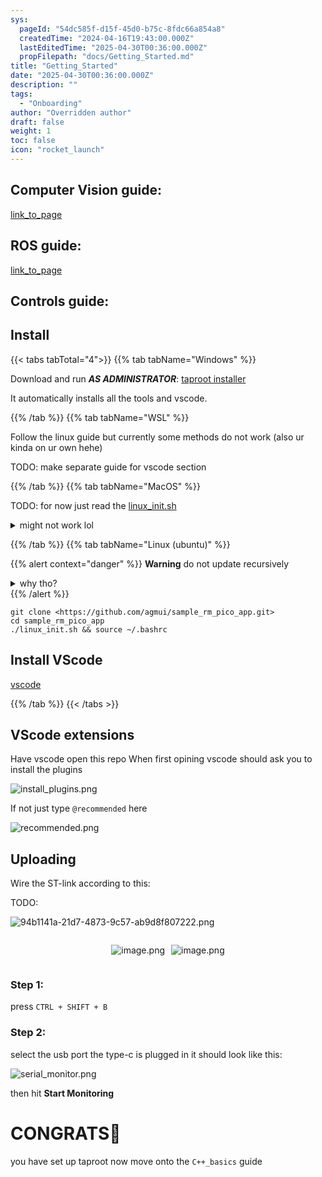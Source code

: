 ```yaml
---
sys:
  pageId: "54dc585f-d15f-45d0-b75c-8fdc66a854a8"
  createdTime: "2024-04-16T19:43:00.000Z"
  lastEditedTime: "2025-04-30T00:36:00.000Z"
  propFilepath: "docs/Getting_Started.md"
title: "Getting_Started"
date: "2025-04-30T00:36:00.000Z"
description: ""
tags:
  - "Onboarding"
author: "Overridden author"
draft: false
weight: 1
toc: false
icon: "rocket_launch"
---
```


## Computer Vision guide:

[link_to_page](86d45bc0-388b-4d26-8848-44f255f73d0e)

## ROS guide:

[link_to_page](3c76c1de-ec8f-46d6-8b0a-294005edc2d5)

## Controls guide:

## Install

{{< tabs tabTotal="4">}}
{{% tab tabName="Windows" %}}

Download and run _**AS ADMINISTRATOR**_: [taproot installer](https://github.com/Thornbots/TeachingFreshies/releases/tag/1.0)

It automatically installs all the tools and vscode.

{{% /tab %}}
{{% tab tabName="WSL" %}}

Follow the linux guide but currently some methods do not work (also ur kinda on ur own hehe)

TODO: make separate guide for vscode section

{{% /tab %}}
{{% tab tabName="MacOS" %}}

TODO: for now just read the [linux_init.sh](https://github.com/agmui/sample_rm_pico_app/blob/main/linux_init.sh)

<details>
<summary>might not work lol</summary>

`brew install libusb pkg-config`

Next install: [vscode](https://code.visualstudio.com/Download)

</details>

{{% /tab %}}
{{% tab tabName="Linux (ubuntu)" %}}

{{% alert context="danger" %}}
**Warning** do not update recursively
<details>
<summary>why tho?</summary>
There are some submodules that may go on for a while (like tinyusb) and I highly
recommend you don't need to get them.
If you want to see what submodules I update just look in `linux_init.sh`
</details>
{{% /alert %}}

```shell
git clone <https://github.com/agmui/sample_rm_pico_app.git>
cd sample_rm_pico_app
./linux_init.sh && source ~/.bashrc
```

## Install VScode

[vscode](https://code.visualstudio.com/Download)

{{% /tab %}}
{{< /tabs >}}

## VScode extensions

Have vscode open this repo
When first opining vscode should ask you to install the plugins

![install_plugins.png](https://prod-files-secure.s3.us-west-2.amazonaws.com/d518164a-d88e-44d1-a4ee-3adb3bd8bce0/89bd30f0-1825-4e77-867b-0a41ce370880/install_plugins.png?X-Amz-Algorithm=AWS4-HMAC-SHA256&X-Amz-Content-Sha256=UNSIGNED-PAYLOAD&X-Amz-Credential=ASIAZI2LB4662ZILWOAZ%2F20250813%2Fus-west-2%2Fs3%2Faws4_request&X-Amz-Date=20250813T051125Z&X-Amz-Expires=3600&X-Amz-Security-Token=IQoJb3JpZ2luX2VjEN3%2F%2F%2F%2F%2F%2F%2F%2F%2F%2FwEaCXVzLXdlc3QtMiJGMEQCIC42iaFNRG5UGipVSoT%2Bj1sHSCDBUJgAq0cSdcrezerPAiBAxMtST1w%2FXUsdZS1tL8QMoO3nWUU%2Bu7ODoh7Qh6EvgSr%2FAwgmEAAaDDYzNzQyMzE4MzgwNSIMmeC%2F7YlbJHw76fjyKtwDf85m70dKUpmQnd%2B5IyFreFaIEVrAvdi06WJJfJKh7EF7MVUalw0ZFQOCFkkc07tPlwTWwbIBCk8sRS2u6tHzr%2BkA1d8Dv7y1rJfkB5TEMcjvD6W9SOY%2Fbxj455euk6lqOHlPvhSVI8simTjqbDkjwbF7O7vE4q%2F6bZonl4sxk%2BkRBPSNFQ9NwkdSmQmMlFtY7Li1hX5JRf50bW7OlDDHt1KlR3L%2FDuEN9HuwBdsKcJJSvSxcVy36VpFwCONweEuiFkdaakWcQwNzdoFtOrzl5p9yIARWuwMRnvQY%2BKYpkuI8wJBCKdIjoQQM7ML%2BL%2Bjopf4Pv58g9r2Hre5f4XHdJe61aDLqaCC7bc3qfjZb2I3L6gwaLZXnq7L%2FdGfEY67iz2fUWKYtxCIc2SCPdB%2Bg0JRv22l995swNm%2FThLqnsCgfhU6sPybcCgNjqd27Vi7aH6iYh3Y0W3Evr5PcXVJSN8pSrjdGSY7XpELMsLF6PCWoOH2oNA5%2F5fWBEOZAabZ5pGkdlIg468CfzNfkWepZlFGfv6LAEWOi8NKdcaxve7qv9Ye2J54cgpnggFBl1v3zsqFYIlymN94N0CCBQlCS5QXzoxqIvQBAAhmA33t6Eew2LuyA%2B4h2hUKSTZIwoavwxAY6pgE3UsJAGqZFqXspt7uJrOqjlE9kdJuIyhtCTC9z9WHIqwDHPSswmCL3WVL6hqApowMrm75vJk6uys%2B5odCUv5eXbUGZZeA6TgyQslJ9Orcv%2BQYUfmVEN4SXfjcrzTc25aS%2F6oRMylY0OatrqvonNNUYo9QlxQDLanrL74Cak8xDIFTvXj3neK9lg%2Bs3QSS6qPgxQVWlAPZDpT%2BDcVc4R5fIzymDKPWz&X-Amz-Signature=a9bd803df805f804e4b7b2e786dc192d5646196e0010e3c50eaff85a5f744b49&X-Amz-SignedHeaders=host&x-amz-checksum-mode=ENABLED&x-id=GetObject)

If not just type `@recommended` here  

![recommended.png](https://prod-files-secure.s3.us-west-2.amazonaws.com/d518164a-d88e-44d1-a4ee-3adb3bd8bce0/61e661e9-5d85-4dfc-be0d-8d2097a5e793/recommended.png?X-Amz-Algorithm=AWS4-HMAC-SHA256&X-Amz-Content-Sha256=UNSIGNED-PAYLOAD&X-Amz-Credential=ASIAZI2LB4662ZILWOAZ%2F20250813%2Fus-west-2%2Fs3%2Faws4_request&X-Amz-Date=20250813T051125Z&X-Amz-Expires=3600&X-Amz-Security-Token=IQoJb3JpZ2luX2VjEN3%2F%2F%2F%2F%2F%2F%2F%2F%2F%2FwEaCXVzLXdlc3QtMiJGMEQCIC42iaFNRG5UGipVSoT%2Bj1sHSCDBUJgAq0cSdcrezerPAiBAxMtST1w%2FXUsdZS1tL8QMoO3nWUU%2Bu7ODoh7Qh6EvgSr%2FAwgmEAAaDDYzNzQyMzE4MzgwNSIMmeC%2F7YlbJHw76fjyKtwDf85m70dKUpmQnd%2B5IyFreFaIEVrAvdi06WJJfJKh7EF7MVUalw0ZFQOCFkkc07tPlwTWwbIBCk8sRS2u6tHzr%2BkA1d8Dv7y1rJfkB5TEMcjvD6W9SOY%2Fbxj455euk6lqOHlPvhSVI8simTjqbDkjwbF7O7vE4q%2F6bZonl4sxk%2BkRBPSNFQ9NwkdSmQmMlFtY7Li1hX5JRf50bW7OlDDHt1KlR3L%2FDuEN9HuwBdsKcJJSvSxcVy36VpFwCONweEuiFkdaakWcQwNzdoFtOrzl5p9yIARWuwMRnvQY%2BKYpkuI8wJBCKdIjoQQM7ML%2BL%2Bjopf4Pv58g9r2Hre5f4XHdJe61aDLqaCC7bc3qfjZb2I3L6gwaLZXnq7L%2FdGfEY67iz2fUWKYtxCIc2SCPdB%2Bg0JRv22l995swNm%2FThLqnsCgfhU6sPybcCgNjqd27Vi7aH6iYh3Y0W3Evr5PcXVJSN8pSrjdGSY7XpELMsLF6PCWoOH2oNA5%2F5fWBEOZAabZ5pGkdlIg468CfzNfkWepZlFGfv6LAEWOi8NKdcaxve7qv9Ye2J54cgpnggFBl1v3zsqFYIlymN94N0CCBQlCS5QXzoxqIvQBAAhmA33t6Eew2LuyA%2B4h2hUKSTZIwoavwxAY6pgE3UsJAGqZFqXspt7uJrOqjlE9kdJuIyhtCTC9z9WHIqwDHPSswmCL3WVL6hqApowMrm75vJk6uys%2B5odCUv5eXbUGZZeA6TgyQslJ9Orcv%2BQYUfmVEN4SXfjcrzTc25aS%2F6oRMylY0OatrqvonNNUYo9QlxQDLanrL74Cak8xDIFTvXj3neK9lg%2Bs3QSS6qPgxQVWlAPZDpT%2BDcVc4R5fIzymDKPWz&X-Amz-Signature=bddc248c65d543fb2e115eb5018d168e7976873c6306ff2d64006cda60f22238&X-Amz-SignedHeaders=host&x-amz-checksum-mode=ENABLED&x-id=GetObject)

## Uploading

Wire the ST-link according to this:

TODO:

![94b1141a-21d7-4873-9c57-ab9d8f807222.png](https://prod-files-secure.s3.us-west-2.amazonaws.com/d518164a-d88e-44d1-a4ee-3adb3bd8bce0/e5fad17d-ab82-4300-9f4c-505ab4b1202c/94b1141a-21d7-4873-9c57-ab9d8f807222.png?X-Amz-Algorithm=AWS4-HMAC-SHA256&X-Amz-Content-Sha256=UNSIGNED-PAYLOAD&X-Amz-Credential=ASIAZI2LB4662ZILWOAZ%2F20250813%2Fus-west-2%2Fs3%2Faws4_request&X-Amz-Date=20250813T051125Z&X-Amz-Expires=3600&X-Amz-Security-Token=IQoJb3JpZ2luX2VjEN3%2F%2F%2F%2F%2F%2F%2F%2F%2F%2FwEaCXVzLXdlc3QtMiJGMEQCIC42iaFNRG5UGipVSoT%2Bj1sHSCDBUJgAq0cSdcrezerPAiBAxMtST1w%2FXUsdZS1tL8QMoO3nWUU%2Bu7ODoh7Qh6EvgSr%2FAwgmEAAaDDYzNzQyMzE4MzgwNSIMmeC%2F7YlbJHw76fjyKtwDf85m70dKUpmQnd%2B5IyFreFaIEVrAvdi06WJJfJKh7EF7MVUalw0ZFQOCFkkc07tPlwTWwbIBCk8sRS2u6tHzr%2BkA1d8Dv7y1rJfkB5TEMcjvD6W9SOY%2Fbxj455euk6lqOHlPvhSVI8simTjqbDkjwbF7O7vE4q%2F6bZonl4sxk%2BkRBPSNFQ9NwkdSmQmMlFtY7Li1hX5JRf50bW7OlDDHt1KlR3L%2FDuEN9HuwBdsKcJJSvSxcVy36VpFwCONweEuiFkdaakWcQwNzdoFtOrzl5p9yIARWuwMRnvQY%2BKYpkuI8wJBCKdIjoQQM7ML%2BL%2Bjopf4Pv58g9r2Hre5f4XHdJe61aDLqaCC7bc3qfjZb2I3L6gwaLZXnq7L%2FdGfEY67iz2fUWKYtxCIc2SCPdB%2Bg0JRv22l995swNm%2FThLqnsCgfhU6sPybcCgNjqd27Vi7aH6iYh3Y0W3Evr5PcXVJSN8pSrjdGSY7XpELMsLF6PCWoOH2oNA5%2F5fWBEOZAabZ5pGkdlIg468CfzNfkWepZlFGfv6LAEWOi8NKdcaxve7qv9Ye2J54cgpnggFBl1v3zsqFYIlymN94N0CCBQlCS5QXzoxqIvQBAAhmA33t6Eew2LuyA%2B4h2hUKSTZIwoavwxAY6pgE3UsJAGqZFqXspt7uJrOqjlE9kdJuIyhtCTC9z9WHIqwDHPSswmCL3WVL6hqApowMrm75vJk6uys%2B5odCUv5eXbUGZZeA6TgyQslJ9Orcv%2BQYUfmVEN4SXfjcrzTc25aS%2F6oRMylY0OatrqvonNNUYo9QlxQDLanrL74Cak8xDIFTvXj3neK9lg%2Bs3QSS6qPgxQVWlAPZDpT%2BDcVc4R5fIzymDKPWz&X-Amz-Signature=7cd2133066bc6f85aade236abf2aa64c717d751d63c776be246a04ce4048b018&X-Amz-SignedHeaders=host&x-amz-checksum-mode=ENABLED&x-id=GetObject)

<div style="display: flex;flex-direction: row; column-gap:10px; max-width: 630px;justify-content: center;">
<div>

![image.png](https://prod-files-secure.s3.us-west-2.amazonaws.com/d518164a-d88e-44d1-a4ee-3adb3bd8bce0/210ecb78-1116-4d7b-b9b7-2292f66fa2c2/image.png?X-Amz-Algorithm=AWS4-HMAC-SHA256&X-Amz-Content-Sha256=UNSIGNED-PAYLOAD&X-Amz-Credential=ASIAZI2LB4666VF6TTVV%2F20250813%2Fus-west-2%2Fs3%2Faws4_request&X-Amz-Date=20250813T051130Z&X-Amz-Expires=3600&X-Amz-Security-Token=IQoJb3JpZ2luX2VjEN3%2F%2F%2F%2F%2F%2F%2F%2F%2F%2FwEaCXVzLXdlc3QtMiJIMEYCIQDjC3vdDPFHlVNPNEvCUDjQsma%2FEVAXeAAmzndeGr9dWQIhAI9SOrkCr0sCRJaRMxjYp1MhScYgzPNmZUnYx%2BlTvbUeKv8DCCYQABoMNjM3NDIzMTgzODA1Igwkyy0soFYc8kn7%2BWAq3AMQsYjmKqPc4eEXKIFh%2F%2F0bEuMa9KZEFttxevkCckLepA1K5BUTXS3yMF9wSNN3Y%2F1mbguyzdo4iu%2Fwoo425bc2uvKve8AkJPsKnR1jH6idla7Y%2F3wR5Ze3OQBplww7POlazcSRQWgVPClHuBGHfJz184hQPjQkyg1K%2FRzFs7lqMaBfy1MyCCptfJQ8Uw0577xeoYtBcRUjFaF%2FfsqIkM0UZR1xfBVxA%2BY3n%2FUKgYg7VfWa7v5MX%2FMKeRmWKzf1xS9b6FwrQ7DtD3Q5lzBwYhH3TCn1eKZCVJ7WoH87aQBZ7cv4OPnKmeMG%2BO%2BRHWFebU8ywTS%2FK0D3F%2BsmpOF8%2BR%2BmGMDy6gWQK2sNTH%2BbBJgY1ztat5BLA17W1W7lUUoL91CD2k7itTaV573ker%2BiUlv5%2B7S69fL4QCPOFDNEWcT9G3LXLEi4xAbvZpR2WB4xewx%2Bo%2FllfplKYF7hxyrbTj9VWVgLfdCQZsK4VoVf6ERvzW7rY%2BtsYFiJVXMcwrzuDUBqxdnnpLNDE6gbgKjABWwwdnZO%2FXT5Q0D%2FV9dGZ5EzKh8t2N4dWh0m%2BHve5i2ncxHAUJDqizGGTbjexzmUQTgalT1Q%2FNsyCsZ2gxKspFAdxZ3JWEa6L2EpVwmqczC%2Fq%2FDEBjqkAX7HInCeOtPEcxIl1J9isYJM5mRxLcAHyiY8f480BUcBdmHDR4kA8IS9V09R8Zb9WYzOgPXRp5SMMT5eHR2dNKTg7XFeuC%2FQuoRUeCGhXRfrOjfkPIIoLf4j%2BdzS8%2BrYtl0SZdkIFFQZIKIuJ20o16KjIDnMb7n%2BbOz%2B4Lj5dQW9PiOgE8yxg%2FetA7JEfJ33zoeoQlVMEKvwwBMrpEk2P6nRv0ds&X-Amz-Signature=38d13559bdcd08e6dcd7ce2aace4e8648967641877255a898183bc067267ee75&X-Amz-SignedHeaders=host&x-amz-checksum-mode=ENABLED&x-id=GetObject)

</div>
<div>

![image.png](https://prod-files-secure.s3.us-west-2.amazonaws.com/d518164a-d88e-44d1-a4ee-3adb3bd8bce0/33a0fd0f-8ca6-4a86-8e09-26e95ded1fff/image.png?X-Amz-Algorithm=AWS4-HMAC-SHA256&X-Amz-Content-Sha256=UNSIGNED-PAYLOAD&X-Amz-Credential=ASIAZI2LB4667VIX6J26%2F20250813%2Fus-west-2%2Fs3%2Faws4_request&X-Amz-Date=20250813T051130Z&X-Amz-Expires=3600&X-Amz-Security-Token=IQoJb3JpZ2luX2VjEN3%2F%2F%2F%2F%2F%2F%2F%2F%2F%2FwEaCXVzLXdlc3QtMiJHMEUCIAKjBERpHi7gx2F4yArXpc8CftVzcDbtgkI7dY06q9uZAiEAnrXJI%2Bp%2FesJXkrblvbz33XC5iaqU5otVQRLtn9h27bUq%2FwMIJhAAGgw2Mzc0MjMxODM4MDUiDBRSfMyC5wywwuYT1CrcAyEPVZgbU8it%2BVDikHNbxKonUCj8K3r28ktTWNoPeC0cx2apN0g6srQzZEfqrsmsvAO%2FS4rW5%2FaumhxhKgWE3qCO9Xd8iUYTTjAZgVvwahLX0QbTIpmHds%2BPyNnE6fSU%2BKZ20SoqXzopVLcBiu9DLtJxftzDukjeACeIk708fZMyQXrsaa31yu%2BSNiBDv%2BhQ3gNdO13KnBFwhX%2BqUTlCXVVFT7pco3Iph4YfOUerHhGHYKhTemT63y6rV92x4lytj%2Fgqr%2BNO%2BPFa1nbiMxNfY4exxoQYhqP2Sktohzyj7i45ve8EU%2Fs9g%2FfCkJnn6IHD9YAMv7Qx%2FiMJBFgmMkOvUaRaRs7h3R8TgSNwdSvv5d7kf0iWIUUg7HgzFYo0lEGJhYhvcTMW4FvYXsxzOekfuglD3hrUMe%2By8lBi5f%2BUXgAZyvbCMjAPTlQ22EFCD3qlRgHpggDr9uC0Rwrw0Dl1PEq41f2yodaWNmvsPnvZoKQh4Uk22HvW9e%2FCNRm%2BVUDxyUi1CCsD%2BRaefZHBHm%2BuiWFb3J2mGcaY59ZOsLfdqH9E2eiKr4PwHPXy9FVzkrWqErg%2FJ8IKYwjH%2F1pxUqqgL9MFONq%2FTQ3WoKuwcNKiNXoK%2F27NKaCFzlEJxNKxMLGr8MQGOqUBj57JxRYiQH80dwoxqnnN%2BXzi7vUWXyje36Q931XfwjzwzOAkJJ5pvYBgx9AhJlYpJOzd6i2bdJiebOWB7eomUZTcwRYdTtIqukuqrVGzw%2FHESKvH%2FXr7px24%2B3ukqgoOhaRk4M%2BsvncOg2p7xbaSJGtD%2BM%2BuK42mm2701pr0s3Cmzd5uPlWFjASvOxHgebXmXU9exf1%2FwG0HcgR3NnL%2FdQaJ6n7E&X-Amz-Signature=fc8f2734cef103d83a42523614fc7e86304ece637d536293541d24a349f76263&X-Amz-SignedHeaders=host&x-amz-checksum-mode=ENABLED&x-id=GetObject)

</div>
</div>

### Step 1:

press `CTRL + SHIFT + B`

### Step 2:

select the usb port the type-c is plugged in it should look like this:

![serial_monitor.png](https://prod-files-secure.s3.us-west-2.amazonaws.com/d518164a-d88e-44d1-a4ee-3adb3bd8bce0/f03f4774-05d4-4393-b6a0-d5efb6d315ab/serial_monitor.png?X-Amz-Algorithm=AWS4-HMAC-SHA256&X-Amz-Content-Sha256=UNSIGNED-PAYLOAD&X-Amz-Credential=ASIAZI2LB4662ZILWOAZ%2F20250813%2Fus-west-2%2Fs3%2Faws4_request&X-Amz-Date=20250813T051125Z&X-Amz-Expires=3600&X-Amz-Security-Token=IQoJb3JpZ2luX2VjEN3%2F%2F%2F%2F%2F%2F%2F%2F%2F%2FwEaCXVzLXdlc3QtMiJGMEQCIC42iaFNRG5UGipVSoT%2Bj1sHSCDBUJgAq0cSdcrezerPAiBAxMtST1w%2FXUsdZS1tL8QMoO3nWUU%2Bu7ODoh7Qh6EvgSr%2FAwgmEAAaDDYzNzQyMzE4MzgwNSIMmeC%2F7YlbJHw76fjyKtwDf85m70dKUpmQnd%2B5IyFreFaIEVrAvdi06WJJfJKh7EF7MVUalw0ZFQOCFkkc07tPlwTWwbIBCk8sRS2u6tHzr%2BkA1d8Dv7y1rJfkB5TEMcjvD6W9SOY%2Fbxj455euk6lqOHlPvhSVI8simTjqbDkjwbF7O7vE4q%2F6bZonl4sxk%2BkRBPSNFQ9NwkdSmQmMlFtY7Li1hX5JRf50bW7OlDDHt1KlR3L%2FDuEN9HuwBdsKcJJSvSxcVy36VpFwCONweEuiFkdaakWcQwNzdoFtOrzl5p9yIARWuwMRnvQY%2BKYpkuI8wJBCKdIjoQQM7ML%2BL%2Bjopf4Pv58g9r2Hre5f4XHdJe61aDLqaCC7bc3qfjZb2I3L6gwaLZXnq7L%2FdGfEY67iz2fUWKYtxCIc2SCPdB%2Bg0JRv22l995swNm%2FThLqnsCgfhU6sPybcCgNjqd27Vi7aH6iYh3Y0W3Evr5PcXVJSN8pSrjdGSY7XpELMsLF6PCWoOH2oNA5%2F5fWBEOZAabZ5pGkdlIg468CfzNfkWepZlFGfv6LAEWOi8NKdcaxve7qv9Ye2J54cgpnggFBl1v3zsqFYIlymN94N0CCBQlCS5QXzoxqIvQBAAhmA33t6Eew2LuyA%2B4h2hUKSTZIwoavwxAY6pgE3UsJAGqZFqXspt7uJrOqjlE9kdJuIyhtCTC9z9WHIqwDHPSswmCL3WVL6hqApowMrm75vJk6uys%2B5odCUv5eXbUGZZeA6TgyQslJ9Orcv%2BQYUfmVEN4SXfjcrzTc25aS%2F6oRMylY0OatrqvonNNUYo9QlxQDLanrL74Cak8xDIFTvXj3neK9lg%2Bs3QSS6qPgxQVWlAPZDpT%2BDcVc4R5fIzymDKPWz&X-Amz-Signature=d4f9d63d20f69bfcba9be24289691831aeb6a9e9165d943afccf75f47d615cc9&X-Amz-SignedHeaders=host&x-amz-checksum-mode=ENABLED&x-id=GetObject)

then hit **Start Monitoring**

# CONGRATS🎉

you have set up taproot now move onto the `C++_basics` guide
